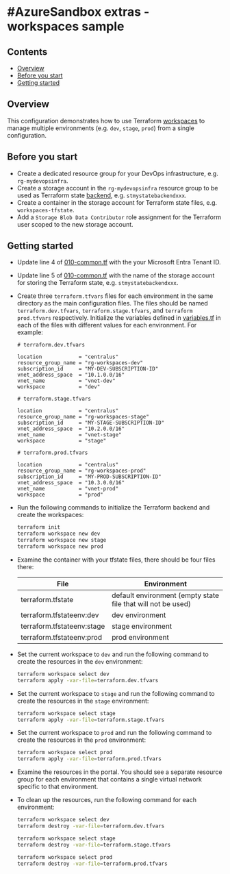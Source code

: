# \#AzureSandbox extras - workspaces sample

## Contents

* [Overview](#overview)
* [Before you start](#before-you-start)
* [Getting started](#getting-started)

## Overview

This configuration demonstrates how to use Terraform [workspaces](https://developer.hashicorp.com/terraform/cli/workspaces) to manage multiple environments (e.g. `dev`, `stage`, `prod`) from a single configuration.

## Before you start

* Create a dedicated resource group for your DevOps infrastructure, e.g. `rg-mydevopsinfra`.
* Create a storage account in the `rg-mydevopsinfra` resource group to be used as Terraform state [backend](https://developer.hashicorp.com/terraform/language/backend/azurerm), e.g. `stmystatebackendxxx`.
* Create a container in the storage account for Terraform state files, e.g. `workspaces-tfstate`.
* Add a `Storage Blob Data Contributor` role assignment for the Terraform user scoped to the new storage account.

## Getting started

* Update line 4 of [010-common.tf](010-common.tf) with the your Microsoft Entra Tenant ID.
* Update line 5 of [010-common.tf](010-common.tf) with the name of the storage account for storing the Terraform state, e.g. `stmystatebackendxxx`.
* Create three `terraform.tfvars` files for each environment in the same directory as the main configuration files. The files should be named `terraform.dev.tfvars`, `terraform.stage.tfvars`, and `terraform prod.tfvars` respectively. Initialize the variables defined in [variables.tf](./variables.tf) in each of the files with different values for each environment. For example:

    ```hcl
    # terraform.dev.tfvars

    location            = "centralus"
    resource_group_name = "rg-workspaces-dev"
    subscription_id     = "MY-DEV-SUBSCRIPTION-ID"
    vnet_address_space  = "10.1.0.0/16"
    vnet_name           = "vnet-dev"
    workspace           = "dev"

    ```

    ```hcl
    # terraform.stage.tfvars

    location            = "centralus"
    resource_group_name = "rg-workspaces-stage"
    subscription_id     = "MY-STAGE-SUBSCRIPTION-ID"
    vnet_address_space  = "10.2.0.0/16"
    vnet_name           = "vnet-stage"
    workspace           = "stage"
    ```

    ```hcl
    # terraform.prod.tfvars

    location            = "centralus"
    resource_group_name = "rg-workspaces-prod"
    subscription_id     = "MY-PROD-SUBSCRIPTION-ID"
    vnet_address_space  = "10.3.0.0/16"
    vnet_name           = "vnet-prod"
    workspace           = "prod"
    ```

* Run the following commands to initialize the Terraform backend and create the workspaces:

    ```bash
    terraform init
    terraform workspace new dev
    terraform workspace new stage
    terraform workspace new prod
    ```

* Examine the container with your tfstate files, there should be four files there:

    File | Environment
    --- | ---
    terraform.tfstate | default environment (empty state file that will not be used)
    terraform.tfstateenv:dev | dev environment
    terraform.tfstateenv:stage | stage environment
    terraform.tfstateenv:prod | prod environment

* Set the current workspace to `dev` and run the following command to create the resources in the `dev` environment:

    ```bash
    terraform workspace select dev
    terraform apply -var-file=terraform.dev.tfvars
    ```

* Set the current workspace to `stage` and run the following command to create the resources in the `stage` environment:

    ```bash
    terraform workspace select stage
    terraform apply -var-file=terraform.stage.tfvars
    ```

* Set the current workspace to `prod` and run the following command to create the resources in the `prod` environment:

    ```bash
    terraform workspace select prod
    terraform apply -var-file=terraform.prod.tfvars
    ```

* Examine the resources in the portal. You should see a separate resource group for each environment that contains a single virtual network specific to that environment.

* To clean up the resources, run the following command for each environment:

    ```bash
    terraform workspace select dev
    terraform destroy -var-file=terraform.dev.tfvars

    terraform workspace select stage
    terraform destroy -var-file=terraform.stage.tfvars

    terraform workspace select prod
    terraform destroy -var-file=terraform.prod.tfvars
    ```
